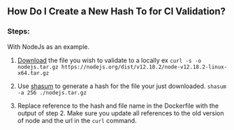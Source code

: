 ## How Do I Create a New Hash To for CI Validation?

### Steps:

With NodeJs as an example.

1. [Download](https://nodejs.org/dist/) the file you wish to validate to a locally
   ex `curl -s -o nodejs.tar.gz https://nodejs.org/dist/v12.18.2/node-v12.18.2-linux-x64.tar.gz`

1. Use [shasum](https://ss64.com/osx/shasum.html) to generate a hash for the file your just downloaded.
   `shasum -a 256 ./nodejs.tar.gz`

1. Replace reference to the hash and file name in the Dockerfile with the output of step 2. Make sure you update all references to the old version of node and the url in the `curl` command.
